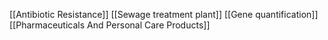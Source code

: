 [[Antibiotic Resistance]]
[[Sewage treatment plant]]
[[Gene quantification]]
[[Pharmaceuticals And Personal Care Products]]
